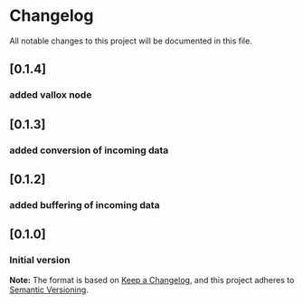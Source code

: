 # Changelog
All notable changes to this project will be documented in this file.

## [0.1.4]
### added vallox node

## [0.1.3]
### added conversion of incoming data

## [0.1.2]
### added buffering of incoming data

## [0.1.0]
### Initial version

**Note:** The format is based on [Keep a Changelog](https://keepachangelog.com/en/1.0.0/), and this project adheres to [Semantic Versioning](https://semver.org/spec/v2.0.0.html).
